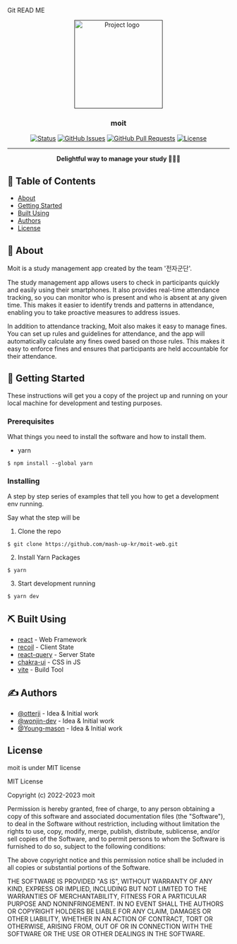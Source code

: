 Git READ ME

<p align="center">
  <a href="" rel="noopener">
  <img width=200px height=200px src="https://github.com/mash-up-kr/moit-web/assets/82315118/0e793d2b-3673-4dc1-a45e-075e33025c38" alt="Project logo"></a>
</p>

<h3 align="center">moit</h3>

<div align="center">

[![Status](https://img.shields.io/badge/status-active-success.svg)]()
[![GitHub Issues](https://img.shields.io/github/issues/kylelobo/The-Documentation-Compendium.svg)](https://github.com/mash-up-kr/moit-web/issues)
[![GitHub Pull Requests](https://img.shields.io/github/issues-pr/kylelobo/The-Documentation-Compendium.svg)](https://github.com/mash-up-kr/moit-web/pulls)
[![License](https://img.shields.io/badge/license-MIT-blue.svg)](/LICENSE)

</div>

---

<p align="center"> <strong>Delightful way to manage your study 🧚🏻‍♀️</strong>
    <br> 
</p>

## 📝 Table of Contents

- [About](#about)
- [Getting Started](#getting_started)
- [Built Using](#built_using)
- [Authors](#authors)
- [License](#license)

## 🧐 About <a name = "about"></a>

Moit is a study management app created by the team '전자군단'.

The study management app allows users to check in participants quickly and easily using their smartphones. It also provides real-time attendance tracking, so you can monitor who is present and who is absent at any given time. This makes it easier to identify trends and patterns in attendance, enabling you to take proactive measures to address issues.

In addition to attendance tracking, Moit also makes it easy to manage fines. You can set up rules and guidelines for attendance, and the app will automatically calculate any fines owed based on those rules. This makes it easy to enforce fines and ensures that participants are held accountable for their attendance.

## 🏁 Getting Started <a name = "getting_started"></a>

These instructions will get you a copy of the project up and running on your local machine for development and testing purposes.

### Prerequisites

What things you need to install the software and how to install them.

- yarn

```shell
$ npm install --global yarn
```

### Installing

A step by step series of examples that tell you how to get a development env running.

Say what the step will be

1. Clone the repo

```shell
$ git clone https://github.com/mash-up-kr/moit-web.git
```

2. Install Yarn Packages

```shell
$ yarn
```

3. Start development running

```shell
$ yarn dev
```

## ⛏️ Built Using <a name = "built_using"></a>

- [react](https://reactjs.org/) - Web Framework
- [recoil](https://expressjs.com/) - Client State
- [react-query](https://vuejs.org/) - Server State
- [chakra-ui](https://chakra-ui.com/) - CSS in JS
- [vite](https://vitejs.dev/) - Build Tool

## ✍️ Authors <a name = "authors"></a>

- [@otterji](https://github.com/otterji) - Idea & Initial work
- [@wonjin-dev](https://github.com/wonjin-dev) - Idea & Initial work
- [@Young-mason](https://github.com/Young-mason) - Idea & Initial work

## License <a name = "license"></a>

moit is under MIT license

MIT License

Copyright (c) 2022-2023 moit

Permission is hereby granted, free of charge, to any person obtaining a copy
of this software and associated documentation files (the "Software"), to deal
in the Software without restriction, including without limitation the rights
to use, copy, modify, merge, publish, distribute, sublicense, and/or sell
copies of the Software, and to permit persons to whom the Software is
furnished to do so, subject to the following conditions:

The above copyright notice and this permission notice shall be included in all
copies or substantial portions of the Software.

THE SOFTWARE IS PROVIDED "AS IS", WITHOUT WARRANTY OF ANY KIND, EXPRESS OR
IMPLIED, INCLUDING BUT NOT LIMITED TO THE WARRANTIES OF MERCHANTABILITY,
FITNESS FOR A PARTICULAR PURPOSE AND NONINFRINGEMENT. IN NO EVENT SHALL THE
AUTHORS OR COPYRIGHT HOLDERS BE LIABLE FOR ANY CLAIM, DAMAGES OR OTHER
LIABILITY, WHETHER IN AN ACTION OF CONTRACT, TORT OR OTHERWISE, ARISING FROM,
OUT OF OR IN CONNECTION WITH THE SOFTWARE OR THE USE OR OTHER DEALINGS IN THE
SOFTWARE.
